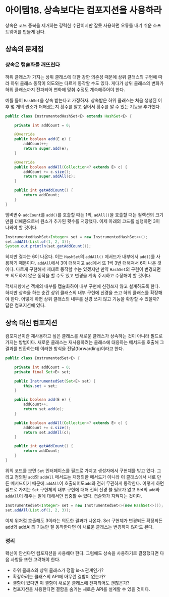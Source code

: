 # 아이템18. 상속보다는 컴포지션을 사용하라
상속은 코드 중복을 제거하는 강력한 수단이지만 잘못 사용하면 오류를 내기 쉬운 소프트웨어를 만들게 된다.

## 상속의 문제점
### 상속은 캡슐화를 깨뜨린다
하위 클래스가 가지는 상위 클래스에 대한 강한 의존성 때문에 상위 클래스의 구현에 따라 하위 클래스 동작이 의도와는 다르게 동작할 수도 있다. 게다가 상위 클래스의 변화가 하위 클래스까지 전파되어 변화에 맞춰 수정도 계속해주어야 한다.



예를 들어 `HashSet`을 상속 받는다고 가정하자. 상속받은 하위 클래스는 처음 생성된 이후 몇 개의 원소가 더해졌는지 횟수를 알고 싶어서 횟수를 알 수 있는 기능을 추가했다.

```java
public class InstrumentedHashSet<E> extends HashSet<E> {

	private int addCount = 0;

	@Override
	public boolean add(E e) {
		addCount++;
		return super.add(e);
	}

	@Override
	public boolean addAll(Collection<? extends E> c) {
		addCount += c.size();
		return super.addAll(c);
	}

	public int getAddCount() {
		return addCount;
	}
}
```
멤벼변수 `addCount`를 `add()`를 호출할 때는 1씩, `adAll()`을 호출할 때는 컬렉션의 크기만큼 더해줌으로써 원소가 추가된 횟수를 저장했다. 이제 아래의 코드를 실행하면 3이 나와야 할 것이다.
```java
InstrumentedHashSet<Integer> set = new InstrumentedHashSet<>();
set.addAll(List.of(1, 2, 3));
System.out.println(set.getAddCount());
```
히지만 결과는 6이 나온다. 이는 `HashSet`의 `addAll()` 메서드가 내부에서 `add()`를 사용하기 때문이다. `addAll`에서 3이 더해지고 `add`에서 또 1씩 3번 더해져서 6이 나온 것이다. 다르게 구현해서 제대로 동작할 수는 있겠지만 만약 `HashSet`의 구현이 변경되면 또 의도하지 않은 동작을 할 수도 있고 변경을 계속 주시하고 수정해야 할 것이다.

객체지향에선 객체의 내부를 캡슐화하여 내부 구현에 신경쓰지 않고 설계하도록 한다. 하지만 상속을 하는 순간 상위 클래스의 내부 구현에 신경을 쓰고 하위 클래스를 확장해야 한다. 어떻게 하면 상위 클래스의 내부를 신경 쓰지 않고 기능을 확장할 수 있을까? 답은 컴포지션에 있다.

## 상속 대신 컴포지션
컴포지션이란 재사용하고 싶은 클래스를 새로운 클래스가 상속하는 것이 아니라 필드로 가지는 방법이다. 새로운 클래스는 재사용하려는 클래스에 대응하는 메서드를 호출해 그 결과를 반환하는데 이러한 방식을 전달(forwarding)이라고 한다.

```java
public class InstrumentedSet<E> {

	private int addCount = 0;
	private final Set<E> set;

	public InstrumentedSet(Set<E> set) {
		this.set = set;
	}

	public boolean add(E e) {
		addCount++;
		return set.add(e);
	}

	public boolean addAll(Collection<? extends E> c) {
		addCount += c.size();
		return set.addAll(c);
	}

	public int getAddCount() {
		return addCount;
	}
}
```
위의 코드를 보면 `Set` 인터페이스를 필드로 가지고 생성자에서 구현체를 받고 있다. 그리고 정의된 `add`와 `addAll` 메서드는 재정의한 메서드가 아니라 이 클래스에서 새로 만든 메서드이기 때문에 `addAll`이 호출되어도`add`와 전혀 무관하게 동작한다. 이렇게 하면 필드로 가지는 `Set` 구현체의 내부 구현에 대해 전혀 신경 쓸 필요가 없고 Set의 `add`와 `addAll`이 해주는 일에 대해서만 집중할 수 있다. 캡슐화가 지켜지는 것이다. 

```java
InstrumentedSet<Integer> set = new InstrumentedSet<>(new HashSet<>());
set.addAll(List.of(1, 2, 3));
```
이제 위처럼 호출해도 3이라는 의도한 결과가 나온다. Set 구현체가 변경되든 확장되든 add와 addAll의 기능만 잘 동작한다면 이 새로운 클래스는 변경하지 않아도 된다.

### 정리
확신이 안선다면 컴포지션을 사용해야 한다. 그럼에도 상속을 사용하기로 결정했다면 다음 사항들 또한 고려해야 한다.

- 하위 클래스와 상위 클래스가 정말 is-a 관계인가?
- 확장하려는 클래스의 API에 아무런 결함이 없는가?
- 결함이 있다면 이 결함이 새로운 클래스에 전파되어도 괜찮은가?
- 컴포지션을 사용한다면 결함을 숨기는 새로운 API를 설계할 수 있을 것이다.
